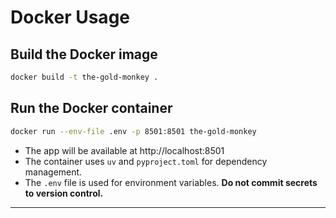 # Docker Usage

## Build the Docker image
```bash
docker build -t the-gold-monkey .
```

## Run the Docker container
```bash
docker run --env-file .env -p 8501:8501 the-gold-monkey
```

- The app will be available at http://localhost:8501
- The container uses `uv` and `pyproject.toml` for dependency management.
- The `.env` file is used for environment variables. **Do not commit secrets to version control.**

--- 